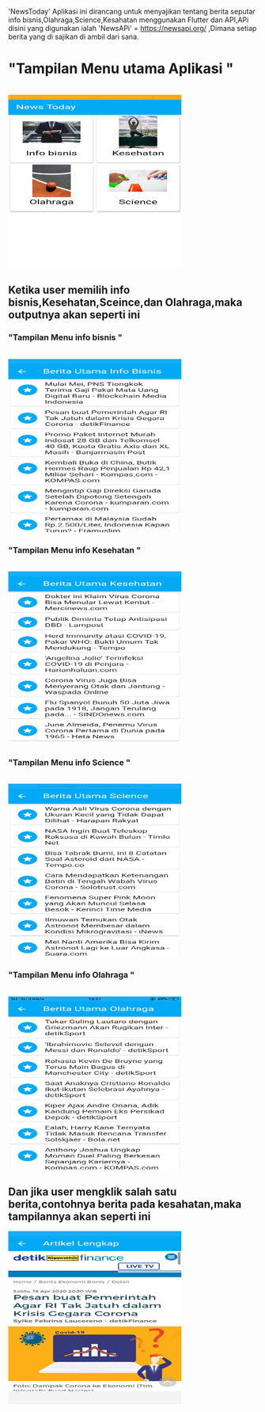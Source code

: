 'NewsToday'
Aplikasi ini dirancang untuk menyajikan tentang berita seputar info bisnis,Olahraga,Science,Kesahatan menggunakan Flutter dan API,APi disini yang digunakan ialah 'NewsAPi' = https://newsapi.org/ ,Dimana setiap berita yang di sajikan di ambil dari sana.

<h1>"Tampilan Menu utama Aplikasi "</h1><br>
<img src="https://github.com/RikaAprina/NewsToday/blob/master/menuUtama.png" alt="alt text" width="350" height="350"><br>
 
 <h2>Ketika user memilih info bisnis,Kesehatan,Sceince,dan Olahraga,maka outputnya akan seperti ini</h2>
 
<h3>"Tampilan Menu info bisnis "</h3><br>
<img src="https://github.com/RikaAprina/NewsToday/blob/master/BeritaBisnis.png" alt="alt text" width="350" height="350"><br>

<h3>"Tampilan Menu info Kesehatan "</h3><br>
<img src="https://github.com/RikaAprina/NewsToday/blob/master/BeritaKesehatan.png" alt="alt text" width="350" height="350"><br>

<h3>"Tampilan Menu info Science "</h3><br>
<img src="https://github.com/RikaAprina/NewsToday/blob/master/BeritaScience.png" alt="alt text" width="350" height="350"><br>

<h3>"Tampilan Menu info Olahraga "</h3><br>
<img src="https://github.com/RikaAprina/NewsToday/blob/master/BeritaOlahraga.png" alt="alt text" width="350" height="350"><br>

<h2> Dan jika user mengklik salah satu berita,contohnya berita pada kesahatan,maka tampilannya akan seperti ini</h2>
<img src="https://github.com/RikaAprina/NewsToday/blob/master/kshtn2.png" alt="alt text" width="350" height="350"><br>
 
 




 


